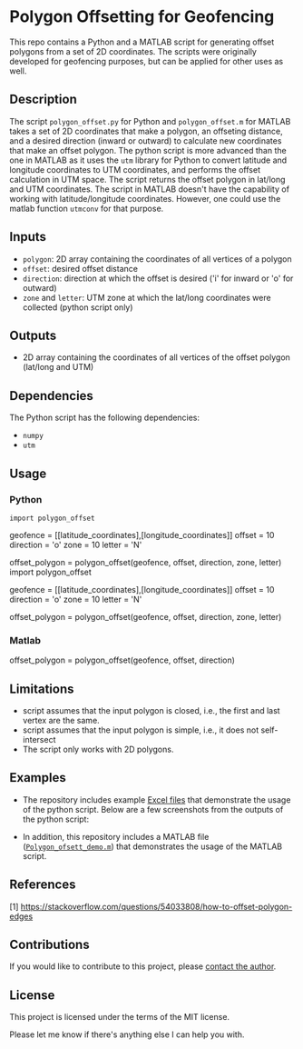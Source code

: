 # Polygon Offsetting for Geofencing

This repo contains a Python and a MATLAB script for generating offset polygons from a set of 2D coordinates. The scripts were originally developed for geofencing purposes, but can be applied for other uses as well.

## Description

The script `polygon_offset.py` for Python and `polygon_offset.m` for MATLAB takes a set of 2D coordinates that make a polygon, an offseting distance, and a desired direction (inward or outward) to calculate new coordinates that make an offset polygon. The python script is more advanced than the one in MATLAB as it uses the `utm` library for Python to convert latitude and longitude coordinates to UTM coordinates, and performs the offset calculation in UTM space. The script returns the offset polygon in lat/long and UTM coordinates. The script in MATLAB doesn't have the capability of working with latitude/longitude coordinates. However, one could use the matlab function `utmconv` for that purpose.

## Inputs
- `polygon`: 2D array containing the coordinates of all vertices of a polygon
- `offset`: desired offset distance
- `direction`: direction at which the offset is desired ('i' for inward or 'o' for outward)
- `zone` and `letter`: UTM zone at which the lat/long coordinates were collected (python script only)

## Outputs
- 2D array containing the coordinates of all vertices of the offset polygon (lat/long and UTM)

## Dependencies
The Python script has the following dependencies:
- `numpy`
- `utm`

## Usage

### Python
`import polygon_offset`

geofence = [[latitude_coordinates],[longitude_coordinates]]
offset = 10
direction = 'o'
zone = 10
letter = 'N'

offset_polygon = polygon_offset(geofence, offset, direction, zone, letter)
import polygon_offset

geofence = [[latitude_coordinates],[longitude_coordinates]]
offset = 10
direction = 'o'
zone = 10
letter = 'N'

offset_polygon = polygon_offset(geofence, offset, direction, zone, letter)

### Matlab
offset_polygon = polygon_offset(geofence, offset, direction)

## Limitations
- script assumes that the input polygon is closed, i.e., the first and last vertex are the same.
- script assumes that the input polygon is simple, i.e., it does not self-intersect
- The script only works with 2D polygons.

## Examples
- The repository includes example [Excel files](https://github.com/guilhermedemouraa/Polygon-Offsetting-for-Geofencing/tree/main/example) that demonstrate the usage of the python script. Below are a few screenshots from the outputs of the python script:



- In addition, this repository includes a MATLAB file ([`Polygon_ofsett_demo.m`](https://github.com/guilhermedemouraa/Polygon-Offsetting-for-Geofencing/blob/main/Polygon_offset_demo.m)) that demonstrates the usage of the MATLAB script.

## References
[1] https://stackoverflow.com/questions/54033808/how-to-offset-polygon-edges

## Contributions

If you would like to contribute to this project, please [contact the author](mailto:gdemoura@ucdavis.edu).

## License

This project is licensed under the terms of the MIT license.

Please let me know if there's anything else I can help you with.
